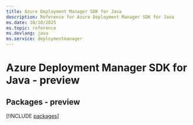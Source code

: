 ```yaml
---
title: Azure Deployment Manager SDK for Java
description: Reference for Azure Deployment Manager SDK for Java
ms.date: 10/10/2025
ms.topic: reference
ms.devlang: java
ms.service: deploymentmanager
---
```

# Azure Deployment Manager SDK for Java - preview
## Packages - preview
[!INCLUDE [packages](deployment-manager-index.md)]